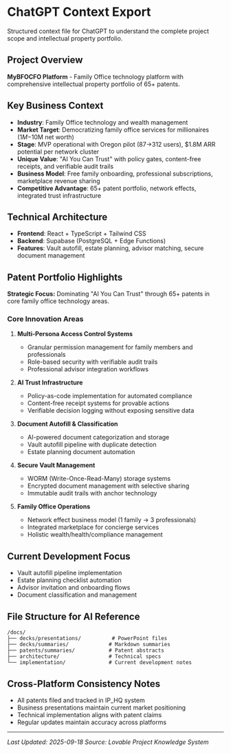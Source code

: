 # ChatGPT Context Export

Structured context file for ChatGPT to understand the complete project scope and intellectual property portfolio.

## Project Overview
**MyBFOCFO Platform** - Family Office technology platform with comprehensive intellectual property portfolio of 65+ patents.

## Key Business Context
- **Industry**: Family Office technology and wealth management
- **Market Target**: Democratizing family office services for millionaires ($1M-$10M net worth)
- **Stage**: MVP operational with Oregon pilot (87→312 users), $1.8M ARR potential per network cluster
- **Unique Value**: "AI You Can Trust" with policy gates, content-free receipts, and verifiable audit trails
- **Business Model**: Free family onboarding, professional subscriptions, marketplace revenue sharing
- **Competitive Advantage**: 65+ patent portfolio, network effects, integrated trust infrastructure

## Technical Architecture
- **Frontend**: React + TypeScript + Tailwind CSS
- **Backend**: Supabase (PostgreSQL + Edge Functions)
- **Features**: Vault autofill, estate planning, advisor matching, secure document management

## Patent Portfolio Highlights
**Strategic Focus:** Dominating "AI You Can Trust" through 65+ patents in core family office technology areas.

### Core Innovation Areas
1. **Multi-Persona Access Control Systems**
   - Granular permission management for family members and professionals
   - Role-based security with verifiable audit trails
   - Professional advisor integration workflows

2. **AI Trust Infrastructure** 
   - Policy-as-code implementation for automated compliance
   - Content-free receipt systems for provable actions
   - Verifiable decision logging without exposing sensitive data

3. **Document Autofill & Classification**
   - AI-powered document categorization and storage
   - Vault autofill pipeline with duplicate detection
   - Estate planning document automation

4. **Secure Vault Management**
   - WORM (Write-Once-Read-Many) storage systems
   - Encrypted document management with selective sharing
   - Immutable audit trails with anchor technology

5. **Family Office Operations**
   - Network effect business model (1 family → 3 professionals)
   - Integrated marketplace for concierge services
   - Holistic wealth/health/compliance management

## Current Development Focus
- Vault autofill pipeline implementation
- Estate planning checklist automation
- Advisor invitation and onboarding flows
- Document classification and management

## File Structure for AI Reference
```
/docs/
├── decks/presentations/          # PowerPoint files
├── decks/summaries/             # Markdown summaries
├── patents/summaries/           # Patent abstracts
├── architecture/                # Technical specs
└── implementation/              # Current development notes
```

## Cross-Platform Consistency Notes
- All patents filed and tracked in IP_HQ system
- Business presentations maintain current market positioning
- Technical implementation aligns with patent claims
- Regular updates maintain accuracy across platforms

---
*Last Updated: 2025-09-18*
*Source: Lovable Project Knowledge System*
